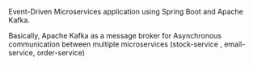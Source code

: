 Event-Driven Microservices application using  Spring Boot and Apache Kafka.

Basically, Apache Kafka as a message broker for Asynchronous communication between multiple microservices (stock-service , email-service, order-service)
